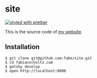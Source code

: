 # site
[![styled with prettier](https://img.shields.io/badge/styled_with-prettier-ff69b4.svg)](https://github.com/prettier/prettier)

This is the source code of [my website](https://fabianschultz.com).

## Installation
    $ git clone git@github.com:fabe/site.git
    $ cd fabianschultz.com
    $ gatsby develop
    $ open http://localhost:8000
